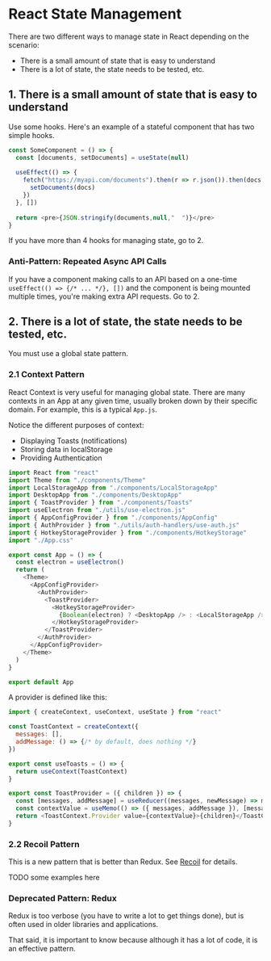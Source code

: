 # React State Management

There are two different ways to manage state in React depending on the scenario:
* There is a small amount of state that is easy to understand
* There is a lot of state, the state needs to be tested, etc.


## 1. There is a small amount of state that is easy to understand

Use some hooks. Here's an example of a stateful component that has two simple hooks.

```javascript
const SomeComponent = () => {
  const [documents, setDocuments] = useState(null)
  
  useEffect(() => {
    fetch("https://myapi.com/documents").then(r => r.json()).then(docs => {
      setDocuments(docs)
    })
  }, [])
  
  return <pre>{JSON.stringify(documents,null,"  ")}</pre>
}
```

If you have more than 4 hooks for managing state, go to 2.

### Anti-Pattern: Repeated Async API Calls

If you have a component making calls to an API based on a one-time `useEffect(() => {/* ... */}, [])` and the
component is being mounted multiple times, you're making extra API requests. Go to 2.


## 2. There is a lot of state, the state needs to be tested, etc.

You must use a global state pattern.

### 2.1 Context Pattern

React Context is very useful for managing global state. There are many contexts in an App at any given
time, usually broken down by their specific domain. For example, this is a typical `App.js`.

Notice the different purposes of context:
* Displaying Toasts (notifications)
* Storing data in localStorage
* Providing Authentication

```javascript
import React from "react"
import Theme from "./components/Theme"
import LocalStorageApp from "./components/LocalStorageApp"
import DesktopApp from "./components/DesktopApp"
import { ToastProvider } from "./components/Toasts"
import useElectron from "./utils/use-electron.js"
import { AppConfigProvider } from "./components/AppConfig"
import { AuthProvider } from "./utils/auth-handlers/use-auth.js"
import { HotkeyStorageProvider } from "./components/HotkeyStorage"
import "./App.css"

export const App = () => {
  const electron = useElectron()
  return (
    <Theme>
      <AppConfigProvider>
        <AuthProvider>
          <ToastProvider>
            <HotkeyStorageProvider>
              {Boolean(electron) ? <DesktopApp /> : <LocalStorageApp />}
            </HotkeyStorageProvider>
          </ToastProvider>
        </AuthProvider>
      </AppConfigProvider>
    </Theme>
  )
}

export default App
```

A provider is defined like this:

```javascript
import { createContext, useContext, useState } from "react"

const ToastContext = createContext({
  messages: [],
  addMessage: () => {/* by default, does nothing */}
})

export const useToasts = () => {
  return useContext(ToastContext)
}

export const ToastProvider = ({ children }) => {
  const [messages, addMessage] = useReducer((messages, newMessage) => messages.concat(newMessage), [])
  const contextValue = useMemo(() => ({ messages, addMessage }), [messages, addMessage])
  return <ToastContext.Provider value={contextValue}>{children}</ToastContext.Provider>
}

```

### 2.2 Recoil Pattern

This is a new pattern that is better than Redux. See [Recoil](https://recoiljs.org/)
for details.

TODO some examples here

### Deprecated Pattern: Redux

Redux is too verbose (you have to write a lot to get things done), but is often used in older libraries and applications.

That said, it is important to know because although it has a lot of code, it is an effective pattern.
